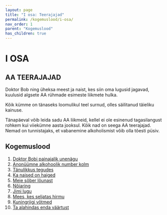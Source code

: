 ```yaml
---
layout: page
title: "I osa: Teerajajad"
permalink: /kogemuslood/i-osa/
nav_order: 1
parent: "Kogemuslood"
has_children: true
---
```


# I OSA

## AA TEERAJAJAD

Doktor Bob ning üheksa meest ja naist, kes siin oma lugusid jagavad, kuulusid algsete AA rühmade esimeste liikmete hulka.

Kõik kümme on tänaseks loomulikul teel surnud, olles säilitanud täieliku kainuse.

Tänapäeval võib leida sadu AA liikmeid, kellel ei ole esinenud tagasilangust rohkem kui viiekümne aasta jooksul. Kõik nad on seega AA teerajajad. Nemad on tunnistajaks, et vabanemine alkoholismist võib olla tõesti püsiv.

## Kogemuslood

1. [Doktor Bobi painajalik unenägu](./00_doktor_bobi_painajalik_unenagu/)
2. [Anonüümne alkohoolik number kolm](./01_anonuumne_alkohoolik_number_kolm/)
3. [Tänulikkus tegudes](./02_tanulikkus_tegudes/)
4. [Ka naised on haiged](./03_ka_naised_on_haiged/)
5. [Meie sõber lõunast](./04_meie_sober_lounast/)
6. [Nõiaring](./05_noiaring/)
7. [Jimi lugu](./06_jimi_lugu/)
8. [Mees, kes seljatas hirmu](./07_mees_kes_seljatas_hirmu/)
9. [Kuningriigi võtmed](./08_kuningriigi_votmed/)
10. [Ta alahindas enda väärtust](./09_ta_alahindas_enda_vaartust/)
